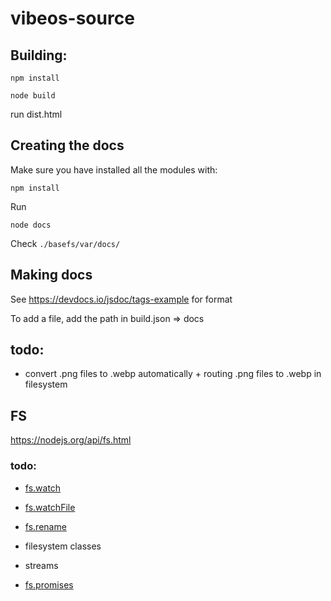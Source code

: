 # vibeos-source

## Building:

```npm install```

```node build```

run dist.html

## Creating the docs

Make sure you have installed all the modules with:

```npm install```

Run

```node docs```

Check ```./basefs/var/docs/```

## Making docs

See https://devdocs.io/jsdoc/tags-example for format

To add a file, add the path in build.json => docs

## todo:

- convert .png files to .webp automatically + routing .png files to .webp in filesystem

## FS

https://nodejs.org/api/fs.html

### todo:

- [fs.watch](https://nodejs.org/api/fs.html#fs_fs_watch_filename_options_listener)

- [fs.watchFile](https://nodejs.org/api/fs.html#fs_fs_watchfile_filename_options_listener)

- [fs.rename](https://nodejs.org/api/fs.html#fs_fs_rename_oldpath_newpath_callback)

- filesystem classes

- streams

- [fs.promises](https://nodejs.org/api/fs.html#fs_fs_promises_api)
